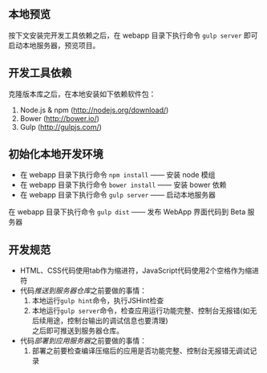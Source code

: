 ## 本地预览

按下文安装完开发工具依赖之后，在 webapp 目录下执行命令 `gulp server` 即可启动本地服务器，预览项目。

## 开发工具依赖

克隆版本库之后，在本地安装如下依赖软件包：

1. Node.js & npm (http://nodejs.org/download/)
2. Bower (http://bower.io/)
3. Gulp (http://gulpjs.com/)

## 初始化本地开发环境

- 在 webapp 目录下执行命令 `npm install` —— 安装 node 模组
- 在 webapp 目录下执行命令 `bower install` —— 安装 bower 依赖
- 在 webapp 目录下执行命令 `gulp server` —— 启动本地服务器

在 webapp 目录下执行命令 `gulp dist` —— 发布 WebApp 界面代码到 Beta 服务器

## 开发规范

- HTML、CSS代码使用tab作为缩进符，JavaScript代码使用2个空格作为缩进符
- 代码*推送到服务器仓库*之前要做的事情：
  1. 本地运行`gulp hint`命令，执行JSHint检查
  2. 本地运行`gulp server`命令，检查应用运行功能完整、控制台无报错(如无后续用途，控制台输出的调试信息也要清理)  
  之后即可推送到服务器仓库。
- 代码*部署到应用服务器*之前要做的事情：
  1. 部署之前要检查编译压缩后的应用是否功能完整、控制台无报错无调试记录 
